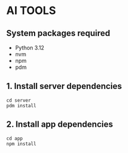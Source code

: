 # AI TOOLS

## System packages required
- Python 3.12
- nvm
- npm
- pdm

## 1. Install server dependencies
```
cd server
pdm install
```

## 2. Install app dependencies
```
cd app
npm install
```
